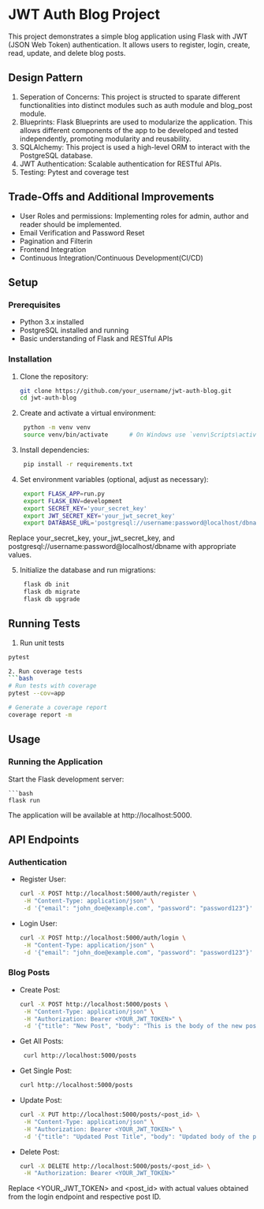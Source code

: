 # JWT Auth Blog Project

This project demonstrates a simple blog application using Flask with JWT (JSON Web Token) authentication. It allows users to register, login, create, read, update, and delete blog posts.

## Design Pattern
1. Seperation of Concerns: This project is structed to sparate different functionalities into distinct modules such as auth module and blog_post module.
2. Blueprints: Flask Blueprints are used to modularize the application. This allows different components of the app to be developed and tested independently, promoting modularity and reusability.
3. SQLAlchemy: This project is used a high-level ORM to interact with the PostgreSQL database.
4. JWT Authentication: Scalable authentication for RESTful APIs.
5. Testing: Pytest and coverage test

## Trade-Offs and Additional Improvements
 * User Roles and permissions: Implementing roles for  admin, author and reader should be implemented.
 * Email Verification and Password Reset
 * Pagination and Filterin
 * Frontend Integration
 * Continuous Integration/Continuous Development(CI/CD)
 
## Setup

### Prerequisites

- Python 3.x installed
- PostgreSQL installed and running
- Basic understanding of Flask and RESTful APIs

### Installation

1. Clone the repository:

   ```bash
   git clone https://github.com/your_username/jwt-auth-blog.git
   cd jwt-auth-blog

2. Create and activate a virtual environment:
   ```bash
    python -m venv venv
    source venv/bin/activate      # On Windows use `venv\Scripts\activate`

3. Install dependencies:
   ```bash
    pip install -r requirements.txt

4. Set environment variables (optional, adjust as necessary):

   ```bash
    export FLASK_APP=run.py
    export FLASK_ENV=development
    export SECRET_KEY='your_secret_key'
    export JWT_SECRET_KEY='your_jwt_secret_key'
    export DATABASE_URL='postgresql://username:password@localhost/dbname'

Replace your_secret_key, your_jwt_secret_key, and postgresql://username:password@localhost/dbname with appropriate values.

5. Initialize the database and run migrations:

   ```bash
    flask db init
    flask db migrate
    flask db upgrade

## Running Tests
1.  Run unit tests
   ```bash
   pytest

2. Run coverage tests
   ```bash
   # Run tests with coverage
   pytest --cov=app

   # Generate a coverage report
   coverage report -m
   ```

## Usage
### Running the Application

Start the Flask development server:

    ```bash
    flask run

The application will be available at http://localhost:5000.

## API Endpoints
### Authentication
 * Register User:
    ```bash
    curl -X POST http://localhost:5000/auth/register \
     -H "Content-Type: application/json" \
     -d '{"email": "john_doe@example.com", "password": "password123"}'

 * Login User:
    ```bash
    curl -X POST http://localhost:5000/auth/login \
     -H "Content-Type: application/json" \
     -d '{"email": "john_doe@example.com", "password": "password123"}'

### Blog Posts
 * Create Post:
    ```bash
    curl -X POST http://localhost:5000/posts \
     -H "Content-Type: application/json" \
     -H "Authorization: Bearer <YOUR_JWT_TOKEN>" \
     -d '{"title": "New Post", "body": "This is the body of the new post."}'

 * Get All Posts:
    ```bash
     curl http://localhost:5000/posts

 * Get Single Post:
    ```bash
    curl http://localhost:5000/posts

 * Update Post:
    ```bash
    curl -X PUT http://localhost:5000/posts/<post_id> \
     -H "Content-Type: application/json" \
     -H "Authorization: Bearer <YOUR_JWT_TOKEN>" \
     -d '{"title": "Updated Post Title", "body": "Updated body of the post."}'

 * Delete Post:
    ```bash
    curl -X DELETE http://localhost:5000/posts/<post_id> \
     -H "Authorization: Bearer <YOUR_JWT_TOKEN>"

Replace <YOUR_JWT_TOKEN> and <post_id> with actual values obtained from the login endpoint and respective post ID.
